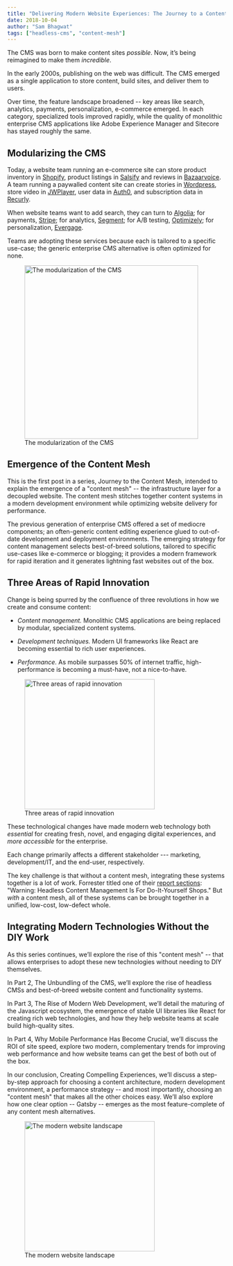 ```yaml
---
title: "Delivering Modern Website Experiences: The Journey to a Content Mesh"
date: 2018-10-04
author: "Sam Bhagwat"
tags: ["headless-cms", "content-mesh"]
---
```


The CMS was born to make content sites _possible_. Now, it’s being reimagined to make them _incredible_.

In the early 2000s, publishing on the web was difficult. The CMS emerged as a single application to store content, build sites, and deliver them to users.

Over time, the feature landscape broadened -- key areas like search, analytics, payments, personalization, e-commerce emerged. In each category, specialized tools improved rapidly, while the quality of monolithic enterprise CMS applications like Adobe Experience Manager and Sitecore has stayed roughly the same.

## Modularizing the CMS

Today, a website team running an e-commerce site can store product inventory in [Shopify](https://www.shopify.com/), product listings in [Salsify](https://www.salsify.com/) and reviews in [Bazaarvoice](https://www.bazaarvoice.com/). A team running a paywalled content site can create stories in [Wordpress](https://wordpress.org/), store video in [JWPlayer](https://www.jwplayer.com/), user data in [Auth0](https://auth0.com/), and subscription data in [Recurly](https://recurly.com/).

When website teams want to add search, they can turn to [Algolia](https://www.algolia.com/); for payments, [Stripe](http://stripe.com); for analytics, [Segment](https://segment.com/); for A/B testing, [Optimizely](https://www.optimizely.com/); for personalization, [Evergage](https://www.evergage.com/).

Teams are adopting these services because each is tailored to a specific use-case; the generic enterprise CMS alternative is often optimized for none.

<figure>
  <img alt="The modularization of the CMS" height="400" src="./modular-cms-architecture.png" />
  <figcaption>
   The modularization of the CMS
  </figcaption>
</figure>

## Emergence of the Content Mesh

This is the first post in a series, Journey to the Content Mesh, intended to explain the emergence of a "content mesh" -- the infrastructure layer for a decoupled website. The content mesh stitches together content systems in a modern development environment while optimizing website delivery for performance.

The previous generation of enterprise CMS offered a set of mediocre components; an often-generic content editing experience glued to out-of-date development and deployment environments. The emerging strategy for content management selects best-of-breed solutions, tailored to specific use-cases like e-commerce or blogging; it provides a modern framework for rapid iteration and it generates lightning fast websites out of the box.

## Three Areas of Rapid Innovation

Change is being spurred by the confluence of three revolutions in how we create and consume content:

- _Content management._ Monolithic CMS applications are being replaced by modular, specialized content systems.

- _Development techniques._ Modern UI frameworks like React are becoming essential to rich user experiences.

- _Performance._ As mobile surpasses 50% of internet traffic, high-performance is becoming a must-have, not a nice-to-have.

<figure>
  <img alt="Three areas of rapid innovation" height="300" src="./three-website-revolutions.png" />
  <figcaption>
    Three areas of rapid innovation
  </figcaption>
</figure>

These technological changes have made modern web technology both _essential_ for creating fresh, novel, and engaging digital experiences, and _more accessible_ for the enterprise.

Each change primarily affects a different stakeholder --- marketing, development/IT, and the end-user, respectively.

The key challenge is that without a content mesh, integrating these systems together is a lot of work. Forrester titled one of their [report sections](https://www.tangomodem.com/wp-content/uploads/2017/09/the-rise-of-the-headless-cms.pdf): "Warning: Headless Content Management Is For Do-It-Yourself Shops." But _with_ a content mesh, all of these systems can be brought together in a unified, low-cost, low-defect whole.

## Integrating Modern Technologies Without the DIY Work

As this series continues, we’ll explore the rise of this "content mesh" -- that allows enterprises to adopt these new technologies without needing to DIY themselves.

In Part 2, The Unbundling of the CMS, we’ll explore the rise of headless CMSs and best-of-breed website content and functionality systems.

In Part 3, The Rise of Modern Web Development, we’ll detail the maturing of the Javascript ecosystem, the emergence of stable UI libraries like React for creating rich web technologies, and how they help website teams at scale build high-quality sites.

In Part 4, Why Mobile Performance Has Become Crucial, we’ll discuss the ROI of site speed, explore two modern, complementary trends for improving web performance and how website teams can get the best of both out of the box.

In our conclusion, Creating Compelling Experiences, we’ll discuss a step-by-step approach for choosing a content architecture, modern development environment, a performance strategy -- and most importantly, choosing an "content mesh" that makes all the other choices easy. We’ll also explore how one clear option -- Gatsby -- emerges as the most feature-complete of any content mesh alternatives.

<figure>
  <img alt="The modern website landscape" src="./content-mesh.png" height="300" />
  <figcaption>
    The modern website landscape
  </figcaption>
</figure>

